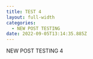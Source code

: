 ```yaml
---
title: TEST 4
layout: full-width
categories:
  - NEW POST TESTING
date: 2022-09-05T13:14:35.885Z
---
```

NEW POST TESTING 4